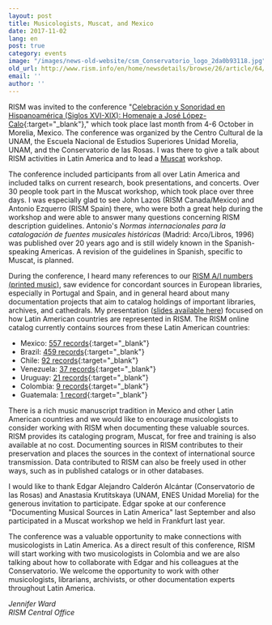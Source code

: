 ```yaml
---
layout: post
title: Musicologists, Muscat, and Mexico
date: 2017-11-02
lang: en
post: true
category: events
image: "/images/news-old-website/csm_Conservatorio_logo_2da0b93118.jpg"
old_url: http://www.rism.info/en/home/newsdetails/browse/26/article/64/musicologists-muscat-and-mexico.html
email: ''
author: ''
---
```


RISM was invited to the conference "[Celebración y Sonoridad en Hispanoamérica (Siglos XVI-XIX): Homenaje a José López-Calo](https://www.conservatoriodelasrosas.edu.mx/Home/celebracion-y-sonoridad-en-hispanoamerica-siglos-xvi-xix/){:target="_blank"}," which took place last month from 4-6 October in Morelia, Mexico. The conference was organized by the Centro Cultural de la UNAM, the Escuela Nacional de Estudios Superiores Unidad Morelia, UNAM, and the Conservatorio de las Rosas. I was there to give a talk about RISM activities in Latin America and to lead a [Muscat](/community/muscat.html) workshop.

The conference included participants from all over Latin America and included talks on current research, book presentations, and concerts. Over 30 people took part in the Muscat workshop, which took place over three days. I was especially glad to see John Lazos (RISM Canada/Mexico) and Antonio Ezquerro (RISM Spain) there, who were both a great help during the workshop and were able to answer many questions concerning RISM description guidelines. Antonio's _Normas internacionales para la catalogación de fuentes musicales históricas_ (Madrid: Arco/Libros, 1996) was published over 20 years ago and is still widely known in the Spanish-speaking Americas. A revision of the guidelines in Spanish, specific to Muscat, is planned.

During the conference, I heard many references to our [RISM A/I numbers (printed music)](/publications.html#c36), saw evidence for concordant sources in European libraries, especially in Portugal and Spain, and in general heard about many documentation projects that aim to catalog holdings of important libraries, archives, and cathedrals. My presentation ([slides available here](/resources-old-website/community-content/Zentralredaktion/Ward_RISM_in_Latin_America_Morelia_for_web.pdf)) focused on how Latin American countries are represented in RISM. The RISM online catalog currently contains sources from these Latin American countries:

- Mexico: [557 records](https://opac.rism.info/search?View=rism&siglum=MEX-*&Language=en){:target="_blank"}
- Brazil: [459 records](https://opac.rism.info/search?View=rism&siglum=BR-*&Language=en){:target="_blank"}
- Chile: [92 records](https://opac.rism.info/search?View=rism&siglum=RCH-*&Language=en){:target="_blank"}
- Venezuela: [37 records](https://opac.rism.info/search?View=rism&siglum=VE-*&Language=en){:target="_blank"}
- Uruguay: [21 records](https://opac.rism.info/search?View=rism&siglum=ROU-*&Language=en){:target="_blank"}
- Colombia: [9 records](https://opac.rism.info/search?View=rism&siglum=CO-*&Language=en){:target="_blank"}
- Guatemala: [1 record](https://opac.rism.info/search?View=rism&siglum=GCA-*&Language=en){:target="_blank"}

There is a rich music manuscript tradition in Mexico and other Latin American countries and we would like to encourage musicologists to consider working with RISM when documenting these valuable sources. RISM provides its cataloging program, Muscat, for free and training is also available at no cost. Documenting sources in RISM contributes to their preservation and places the sources in the context of international source transmission. Data contributed to RISM can also be freely used in other ways, such as in published catalogs or in other databases.

I would like to thank Edgar Alejandro Calderón Alcántar (Conservatorio de las Rosas) and Anastasia Krutitskaya (UNAM, ENES Unidad Morelia) for the generous invitation to participate. Edgar spoke at our conference "Documenting Musical Sources in Latin America" last September and also participated in a Muscat workshop we held in Frankfurt last year.

The conference was a valuable opportunity to make connections with musicologists in Latin America. As a direct result of this conference, RISM will start working with two musicologists in Colombia and we are also talking about how to collaborate with Edgar and his colleagues at the Conservatorio. We welcome the opportunity to work with other musicologists, librarians, archivists, or other documentation experts throughout Latin America.

_Jennifer Ward_  
_RISM Central Office_
